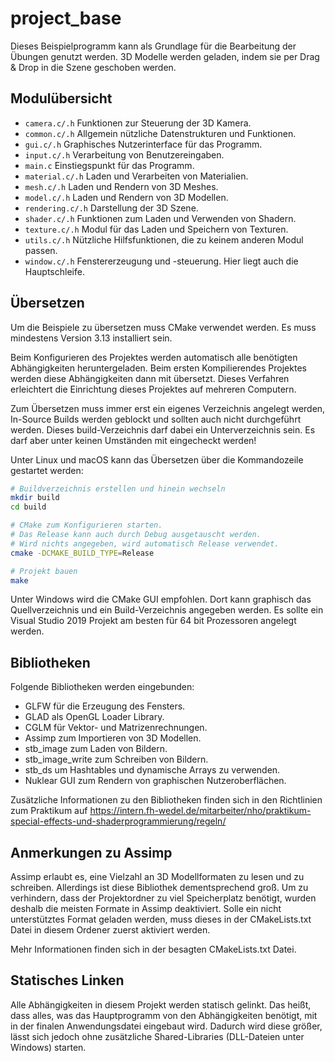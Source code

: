 # project_base

Dieses Beispielprogramm kann als Grundlage für die Bearbeitung der Übungen 
genutzt werden. 3D Modelle werden geladen, indem sie per Drag & Drop in die
Szene geschoben werden.

## Modulübersicht

* `camera.c/.h` Funktionen zur Steuerung der 3D Kamera.
* `common.c/.h` Allgemein nützliche Datenstrukturen und Funktionen.
* `gui.c/.h` Graphisches Nutzerinterface für das Programm.
* `input.c/.h` Verarbeitung von Benutzereingaben.
* `main.c` Einstiegspunkt für das Programm.
* `material.c/.h` Laden und Verarbeiten von Materialien.
* `mesh.c/.h` Laden und Rendern von 3D Meshes.
* `model.c/.h` Laden und Rendern von 3D Modellen.
* `rendering.c/.h` Darstellung der 3D Szene.
* `shader.c/.h` Funktionen zum Laden und Verwenden von Shadern.
* `texture.c/.h` Modul für das Laden und Speichern von Texturen.
* `utils.c/.h` Nützliche Hilfsfunktionen, die zu keinem anderen Modul passen.
* `window.c/.h` Fenstererzeugung und -steuerung. Hier liegt auch die Hauptschleife.

## Übersetzen

Um die Beispiele zu übersetzen muss CMake verwendet werden. 
Es muss mindestens Version 3.13 installiert sein.

Beim Konfigurieren des Projektes werden automatisch alle benötigten 
Abhängigkeiten heruntergeladen. Beim ersten Kompilierendes Projektes werden 
diese Abhängigkeiten dann mit übersetzt. Dieses Verfahren erleichtert die 
Einrichtung dieses Projektes auf mehreren Computern.

Zum Übersetzen muss immer erst ein eigenes Verzeichnis angelegt werden,
In-Source Builds werden geblockt und sollten auch nicht durchgeführt werden. 
Dieses build-Verzeichnis darf dabei ein Unterverzeichnis sein. Es darf aber 
unter keinen Umständen mit eingecheckt werden!

Unter Linux und macOS kann das Übersetzen über die Kommandozeile gestartet werden:
```bash
# Buildverzeichnis erstellen und hinein wechseln
mkdir build
cd build

# CMake zum Konfigurieren starten.
# Das Release kann auch durch Debug ausgetauscht werden.
# Wird nichts angegeben, wird automatisch Release verwendet.
cmake -DCMAKE_BUILD_TYPE=Release

# Projekt bauen
make
```

Unter Windows wird die CMake GUI empfohlen. Dort kann graphisch das 
Quellverzeichnis und ein Build-Verzeichnis angegeben werden. Es sollte ein 
Visual Studio 2019 Projekt am besten für 64 bit Prozessoren angelegt werden.

## Bibliotheken

Folgende Bibliotheken werden eingebunden:
* GLFW für die Erzeugung des Fensters.
* GLAD als OpenGL Loader Library.
* CGLM für Vektor- und Matrizenrechnungen.
* Assimp zum Importieren von 3D Modellen.
* stb_image zum Laden von Bildern.
* stb_image_write zum Schreiben von Bildern.
* stb_ds um Hashtables und dynamische Arrays zu verwenden.
* Nuklear GUI zum Rendern von graphischen Nutzeroberflächen.

Zusätzliche Informationen zu den Bibliotheken finden sich in den Richtlinien zum Praktikum auf
https://intern.fh-wedel.de/mitarbeiter/nho/praktikum-special-effects-und-shaderprogrammierung/regeln/

## Anmerkungen zu Assimp

Assimp erlaubt es, eine Vielzahl an 3D Modellformaten zu lesen und zu schreiben. Allerdings ist
diese Bibliothek dementsprechend groß. Um zu verhindern, dass der Projektordner zu viel Speicherplatz
benötigt, wurden deshalb die meisten Formate in Assimp deaktiviert. Solle ein nicht unterstütztes Format
geladen werden, muss dieses in der CMakeLists.txt Datei in diesem Ordener zuerst aktiviert werden.

Mehr Informationen finden sich in der besagten CMakeLists.txt Datei.

## Statisches Linken

Alle Abhängigkeiten in diesem Projekt werden statisch gelinkt. Das heißt, dass
alles, was das Hauptprogramm von den Abhängigkeiten benötigt, mit in der finalen
Anwendungsdatei eingebaut wird. Dadurch wird diese größer, lässt sich jedoch
ohne zusätzliche Shared-Libraries (DLL-Dateien unter Windows) starten.
